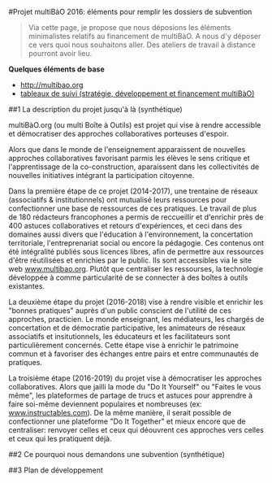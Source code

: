 #Projet multiBàO 2016: éléments pour remplir les dossiers de subvention 

> Via cette page, je propose que nous déposions les éléments minimalistes relatifs au financement de multiBàO. A nous d'y déposer ce vers quoi nous souhaitons aller. Des ateliers de travail à distance pourront avoir lieu. 

**Quelques éléments de base**
* http://multibao.org
* [tableaux de suivi (stratégie, développement et financement multiBàO)](http://trello.com/multibao)

##1 La description du projet jusqu'à là (synthétique)

multiBàO.org (ou multi Boîte à Outils) est projet qui vise à rendre accessible et démocratiser des approches collaboratives porteuses d'espoir. 

Alors que dans le monde de l'enseignement apparaissent de nouvelles approches collaboratives favorisant parmis les élèves le sens critique et l'apprentissage de la co-construction, aparaissent dans les collectivités de nouvelles initiatives intégrant la participation citoyenne. 

Dans la première étape de ce projet (2014-2017), une trentaine de réseaux (associatifs & institutionnels) ont mutualisé leurs ressources pour confectionner une base de ressources de ces pratiques. Le travail de plus de 180 rédacteurs francophones a permis de reccueillir et d'enrichir près de 400 astuces collaboratives et retours d'expériences, et ceci dans des domaines aussi divers que l'éducation à l'environnement, la concertation territoriale, l'entreprenariat social ou encore la pédagogie. Ces contenus ont été intégralité publiés sous licences libres, afin de permettre aux ressources d'être réutilisées et enrichies par le public. Ils sont accessibles via le site web www.multibao.org. Plutôt que centraliser les ressourses, la technologie développée à comme particularité de se connecter à des boîtes à outils existantes. 

La deuxième étape du projet (2016-2018) vise à rendre visible et enrichir les "bonnes pratiques" auprès d'un public conscient de l'utilité de ces approches, practicien. Le monde enseignant, les médiateurs, les chargés de concertation et de démocratie participative, les animateurs de réseaux associatifs et insitutionnels, les éducateurs et les facilitateurs sont particulièrement concernés. Cette étape vise à enrichir le patrimoine commun et à favoriser des échanges entre pairs et entre communautés de pratiques. 

La troisième étape (2016-2019) du projet vise à démocratiser les approches collaboratives. Alors que jailli la mode du "Do It Yourself" ou "Faites le vous même", les plateformes de partage de trucs et astuces pour apprendre à faire  soi-même deviennent populaires et nombreuses (ex: www.instructables.com). De la même manière, il serait possible de confectionner une plateforme "Do It Together" et mieux encore que de centraliser: renvoyer celles et ceux qui déouvrent ces approches vers celles et ceux qui les pratiquent déjà. 

##2 Ce pourquoi nous demandons une subvention (synthétique) 



##3 Plan de développement
